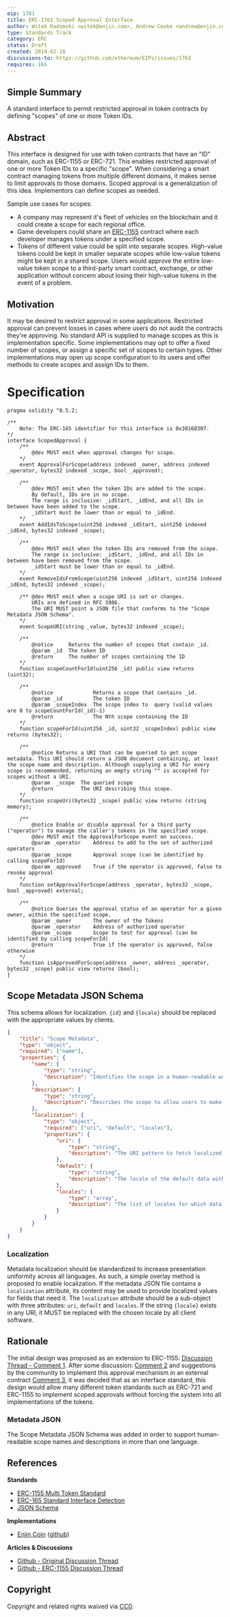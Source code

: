 ```yaml
---
eip: 1761
title: ERC-1761 Scoped Approval Interface
author: Witek Radomski <witek@enjin.com>, Andrew Cooke <andrew@enjin.com>, James Therien <james@enjin.com>, Eric Binet <eric@enjin.com>
type: Standards Track
category: ERC
status: Draft
created: 2019-02-18
discussions-to: https://github.com/ethereum/EIPs/issues/1761
requires: 165
---
```


## Simple Summary

A standard interface to permit restricted approval in token contracts by defining "scopes" of one or more Token IDs.

## Abstract

This interface is designed for use with token contracts that have an "ID" domain, such as ERC-1155 or ERC-721. This enables restricted approval of one or more Token IDs to a specific "scope". When considering a smart contract managing tokens from multiple different domains, it makes sense to limit approvals to those domains. Scoped approval is a generalization of this idea. Implementors can define scopes as needed.

Sample use cases for scopes:

* A company may represent it's fleet of vehicles on the blockchain and it could create a scope for each regional office.
* Game developers could share an [ERC-1155](https://github.com/ethereum/EIPs/blob/master/EIPS/eip-1155.md) contract where each developer manages tokens under a specified scope.
* Tokens of different value could be split into separate scopes. High-value tokens could be kept in smaller separate scopes while low-value tokens might be kept in a shared scope. Users would approve the entire low-value token scope to a third-party smart contract, exchange, or other application without concern about losing their high-value tokens in the event of a problem.

## Motivation

It may be desired to restrict approval in some applications. Restricted approval can prevent losses in cases where users do not audit the contracts they're approving. No standard API is supplied to manage scopes as this is implementation specific. Some implementations may opt to offer a fixed number of scopes, or assign a specific set of scopes to certain types. Other implementations may open up scope configuration to its users and offer methods to create scopes and assign IDs to them.

# Specification

```solidity
pragma solidity ^0.5.2;

/**
    Note: The ERC-165 identifier for this interface is 0x30168307.
*/
interface ScopedApproval {
    /**
        @dev MUST emit when approval changes for scope.
    */
    event ApprovalForScope(address indexed _owner, address indexed _operator, bytes32 indexed _scope, bool _approved);

    /**
        @dev MUST emit when the token IDs are added to the scope.
        By default, IDs are in no scope.
        The range is inclusive: _idStart, _idEnd, and all IDs in between have been added to the scope.
        _idStart must be lower than or equal to _idEnd.
    */
    event AddIdsToScope(uint256 indexed _idStart, uint256 indexed _idEnd, bytes32 indexed _scope);

    /**
        @dev MUST emit when the token IDs are removed from the scope.
        The range is inclusive: _idStart, _idEnd, and all IDs in between have been removed from the scope.
        _idStart must be lower than or equal to _idEnd.
    */
    event RemoveIdsFromScope(uint256 indexed _idStart, uint256 indexed _idEnd, bytes32 indexed _scope);

    /** @dev MUST emit when a scope URI is set or changes.
        URIs are defined in RFC 3986.
        The URI MUST point a JSON file that conforms to the "Scope Metadata JSON Schema".
    */
    event ScopeURI(string _value, bytes32 indexed _scope);

    /**
        @notice     Returns the number of scopes that contain _id.
        @param _id  The token ID
        @return     The number of scopes containing the ID
    */
    function scopeCountForId(uint256 _id) public view returns (uint32);

    /**
        @notice             Returns a scope that contains _id.
        @param _id          The token ID
        @param _scopeIndex  The scope index to  query (valid values are 0 to scopeCountForId(_id)-1)
        @return             The Nth scope containing the ID
    */
    function scopeForId(uint256 _id, uint32 _scopeIndex) public view returns (bytes32);

    /**
        @notice Returns a URI that can be queried to get scope metadata. This URI should return a JSON document containing, at least the scope name and description. Although supplying a URI for every scope is recommended, returning an empty string "" is accepted for scopes without a URI.
        @param  _scope  The queried scope
        @return         The URI describing this scope.
    */
    function scopeUri(bytes32 _scope) public view returns (string memory);

    /**
        @notice Enable or disable approval for a third party ("operator") to manage the caller's tokens in the specified scope.
        @dev MUST emit the ApprovalForScope event on success.
        @param _operator    Address to add to the set of authorized operators
        @param _scope       Approval scope (can be identified by calling scopeForId)
        @param _approved    True if the operator is approved, false to revoke approval
    */
    function setApprovalForScope(address _operator, bytes32 _scope, bool _approved) external;

    /**
        @notice Queries the approval status of an operator for a given owner, within the specified scope.
        @param _owner       The owner of the Tokens
        @param _operator    Address of authorized operator
        @param _scope       Scope to test for approval (can be identified by calling scopeForId)
        @return             True if the operator is approved, false otherwise
    */
    function isApprovedForScope(address _owner, address _operator, bytes32 _scope) public view returns (bool);
}
```

## Scope Metadata JSON Schema

This schema allows for localization. `{id}` and `{locale}` should be replaced with the appropriate values by clients.

```json
{
    "title": "Scope Metadata",
    "type": "object",
    "required": ["name"],
    "properties": {
        "name": {
            "type": "string",
            "description": "Identifies the scope in a human-readable way.",
        },
        "description": {
            "type": "string",
            "description": "Describes the scope to allow users to make informed approval decisions.",
        },
        "localization": {
            "type": "object",
            "required": ["uri", "default", "locales"],
            "properties": {
                "uri": {
                    "type": "string",
                    "description": "The URI pattern to fetch localized data from. This URI should contain the substring `{locale}` which will be replaced with the appropriate locale value before sending the request."
                },
                "default": {
                    "type": "string",
                    "description": "The locale of the default data within the base JSON"
                },
                "locales": {
                    "type": "array",
                    "description": "The list of locales for which data is available. These locales should conform to those defined in the Unicode Common Locale Data Repository (http://cldr.unicode.org/)."
                }
            }
        }
    }
}
```

### Localization

Metadata localization should be standardized to increase presentation uniformity across all languages. As such, a simple overlay method is proposed to enable localization. If the metadata JSON file contains a `localization` attribute, its content may be used to provide localized values for fields that need it. The `localization` attribute should be a sub-object with three attributes: `uri`, `default` and `locales`. If the string `{locale}` exists in any URI, it MUST be replaced with the chosen locale by all client software.

## Rationale

The initial design was proposed as an extension to ERC-1155: [Discussion Thread - Comment 1](https://github.com/ethereum/EIPs/issues/1155#issuecomment-459505728). After some discussion: [Comment 2](https://github.com/ethereum/EIPs/issues/1155#issuecomment-460603439) and suggestions by the community to implement this approval mechanism in an external contract [Comment 3](https://github.com/ethereum/EIPs/issues/1155#issuecomment-461758755), it was decided that as an interface standard, this design would allow many different token standards such as ERC-721 and ERC-1155 to implement scoped approvals without forcing the system into all implementations of the tokens.

### Metadata JSON

The Scope Metadata JSON Schema was added in order to support human-readable scope names and descriptions in more than one language.

## References

**Standards**
- [ERC-1155 Multi Token Standard](https://github.com/ethereum/EIPs/blob/master/EIPS/eip-1155.md)
- [ERC-165 Standard Interface Detection](https://github.com/ethereum/EIPs/blob/master/EIPS/eip-165.md)
- [JSON Schema](http://json-schema.org/)

**Implementations**
- [Enjin Coin](https://enjincoin.io) ([github](https://github.com/enjin))

**Articles & Discussions**
- [Github - Original Discussion Thread](https://github.com/ethereum/EIPs/issues/1761)
- [Github - ERC-1155 Discussion Thread](https://github.com/ethereum/EIPs/issues/1155)

## Copyright
Copyright and related rights waived via [CC0](https://creativecommons.org/publicdomain/zero/1.0/).
